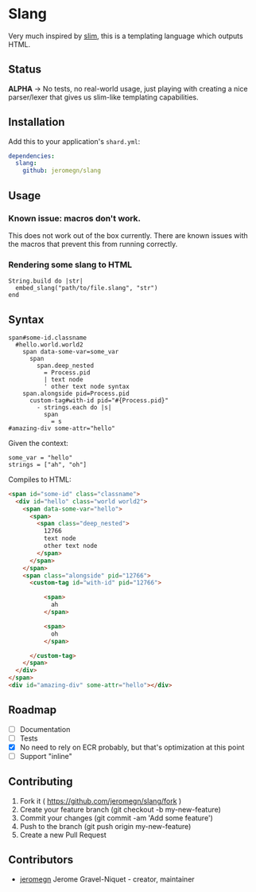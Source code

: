 # Slang

Very much inspired by [slim](https://github.com/slim-template/slim), this is a templating language which outputs HTML.

## Status

**ALPHA** -> No tests, no real-world usage, just playing with creating a nice parser/lexer that gives us slim-like templating capabilities.

## Installation

Add this to your application's `shard.yml`:

```yaml
dependencies:
  slang:
    github: jeromegn/slang
```

## Usage

### Known issue: macros don't work.

This does not work out of the box currently. There are known issues with the macros that prevent this from running correctly.

### Rendering some slang to HTML

```crystal
String.build do |str|
  embed_slang("path/to/file.slang", "str")
end
```

## Syntax

```slim
span#some-id.classname
  #hello.world.world2
    span data-some-var=some_var
      span
        span.deep_nested
          = Process.pid
          | text node
          ' other text node syntax
    span.alongside pid=Process.pid
      custom-tag#with-id pid="#{Process.pid}"
        - strings.each do |s|
          span
            = s
#amazing-div some-attr="hello"
```

Given the context:

```crystal
some_var = "hello"
strings = ["ah", "oh"]
```

Compiles to HTML:

```html
<span id="some-id" class="classname">
  <div id="hello" class="world world2">
    <span data-some-var="hello">
      <span>
        <span class="deep_nested">
          12766
          text node
          other text node
        </span>
      </span>
    </span>
    <span class="alongside" pid="12766">
      <custom-tag id="with-id" pid="12766">

          <span>
            ah
          </span>

          <span>
            oh
          </span>

      </custom-tag>
    </span>
  </div>
</span>
<div id="amazing-div" some-attr="hello"></div>
```

## Roadmap

- [ ] Documentation
- [ ] Tests
- [x] No need to rely on ECR probably, but that's optimization at this point
- [ ] Support "inline"

## Contributing

1. Fork it ( https://github.com/jeromegn/slang/fork )
2. Create your feature branch (git checkout -b my-new-feature)
3. Commit your changes (git commit -am 'Add some feature')
4. Push to the branch (git push origin my-new-feature)
5. Create a new Pull Request

## Contributors

- [jeromegn](https://github.com/jeromegn) Jerome Gravel-Niquet - creator, maintainer
